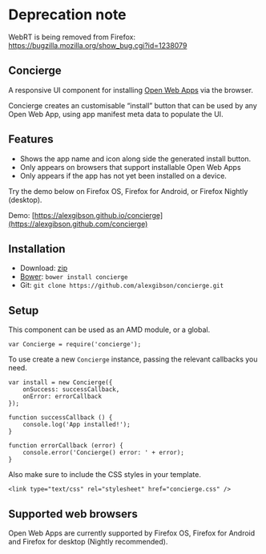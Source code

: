Deprecation note
================

WebRT is being removed from Firefox: https://bugzilla.mozilla.org/show_bug.cgi?id=1238079

Concierge
---------

A responsive UI component for installing [Open Web Apps](https://developer.mozilla.org/en-US/docs/Web/Apps) via the browser.

Concierge creates an customisable “install” button that can be used by any Open Web App, using app manifest meta data to populate the UI.

Features
--------

* Shows the app name and icon along side the generated install button.
* Only appears on browsers that support installable Open Web Apps
* Only appears if the app has not yet been installed on a device.

Try the demo below on Firefox OS, Firefox for Android, or Firefox Nightly (desktop).

Demo: [https://alexgibson.github.io/concierge](https://alexgibson.github.com/concierge)

Installation
------------

* Download: [zip](https://github.com/alexgibson/concierge/archive/master.zip)
* [Bower](https://github.com/twitter/bower/): `bower install concierge`
* Git: `git clone https://github.com/alexgibson/concierge.git`

Setup
-----

This component can be used as an AMD module, or a global.

```
var Concierge = require('concierge');
```

To use create a new `Concierge` instance, passing the relevant callbacks you need.

```
var install = new Concierge({
    onSuccess: successCallback,
    onError: errorCallback
});

function successCallback () {
    console.log('App installed!');
}

function errorCallback (error) {
    console.error('Concierge() error: ' + error);
}
```

Also make sure to include the CSS styles in your template.

```
<link type="text/css" rel="stylesheet" href="concierge.css" />
```

Supported web browsers
----------------------

Open Web Apps are currently supported by Firefox OS, Firefox for Android and Firefox for desktop (Nightly recommended).
